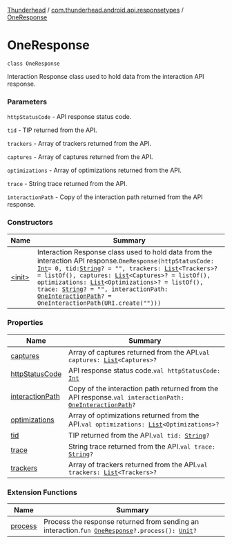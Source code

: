 [Thunderhead](../../index.md) / [com.thunderhead.android.api.responsetypes](../index.md) / [OneResponse](./index.md)

# OneResponse

`class OneResponse`

Interaction Response class used to hold data from the interaction API response.

### Parameters

`httpStatusCode` - API response status code.

`tid` - TIP returned from the API.

`trackers` - Array of trackers returned from the API.

`captures` - Array of captures returned from the API.

`optimizations` - Array of optimizations returned from the API.

`trace` - String trace returned from the API.

`interactionPath` - Copy of the interaction path returned from the API response.

### Constructors

| Name | Summary |
|---|---|
| [&lt;init&gt;](-init-.md) | Interaction Response class used to hold data from the interaction API response.`OneResponse(httpStatusCode: `[`Int`](https://kotlinlang.org/api/latest/jvm/stdlib/kotlin/-int/index.html)` = 0, tid: `[`String`](https://kotlinlang.org/api/latest/jvm/stdlib/kotlin/-string/index.html)`? = "", trackers: `[`List`](https://kotlinlang.org/api/latest/jvm/stdlib/kotlin.collections/-list/index.html)`<Trackers>? = listOf(), captures: `[`List`](https://kotlinlang.org/api/latest/jvm/stdlib/kotlin.collections/-list/index.html)`<Captures>? = listOf(), optimizations: `[`List`](https://kotlinlang.org/api/latest/jvm/stdlib/kotlin.collections/-list/index.html)`<Optimizations>? = listOf(), trace: `[`String`](https://kotlinlang.org/api/latest/jvm/stdlib/kotlin/-string/index.html)`? = "", interactionPath: `[`OneInteractionPath`](../../com.thunderhead.android.api.interactions/-one-interaction-path/index.md)`? = OneInteractionPath(URI.create("")))` |

### Properties

| Name | Summary |
|---|---|
| [captures](captures.md) | Array of captures returned from the API.`val captures: `[`List`](https://kotlinlang.org/api/latest/jvm/stdlib/kotlin.collections/-list/index.html)`<Captures>?` |
| [httpStatusCode](http-status-code.md) | API response status code.`val httpStatusCode: `[`Int`](https://kotlinlang.org/api/latest/jvm/stdlib/kotlin/-int/index.html) |
| [interactionPath](interaction-path.md) | Copy of the interaction path returned from the API response.`val interactionPath: `[`OneInteractionPath`](../../com.thunderhead.android.api.interactions/-one-interaction-path/index.md)`?` |
| [optimizations](optimizations.md) | Array of optimizations returned from the API.`val optimizations: `[`List`](https://kotlinlang.org/api/latest/jvm/stdlib/kotlin.collections/-list/index.html)`<Optimizations>?` |
| [tid](tid.md) | TIP returned from the API.`val tid: `[`String`](https://kotlinlang.org/api/latest/jvm/stdlib/kotlin/-string/index.html)`?` |
| [trace](trace.md) | String trace returned from the API.`val trace: `[`String`](https://kotlinlang.org/api/latest/jvm/stdlib/kotlin/-string/index.html)`?` |
| [trackers](trackers.md) | Array of trackers returned from the API.`val trackers: `[`List`](https://kotlinlang.org/api/latest/jvm/stdlib/kotlin.collections/-list/index.html)`<Trackers>?` |

### Extension Functions

| Name | Summary |
|---|---|
| [process](../../com.thunderhead.android.api/process.md) | Process the response returned from sending an interaction.`fun `[`OneResponse`](./index.md)`?.process(): `[`Unit`](https://kotlinlang.org/api/latest/jvm/stdlib/kotlin/-unit/index.html)`?` |

